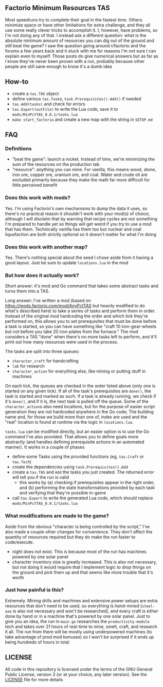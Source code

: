 ## Factorio Minimum Resources TAS


Most speedruns try to complete their goal in the fastest time. Others minimize space or have other limitations for extra challenge, and they all use some really clever tricks to accomplish it. I, however, have problems, so I'm not doing any of that. I instead ask a different question: what is the absolute minimum amount of resources you can dig out of the ground and still beat the game? I saw the question going around r/factorio and the forums a few years back and it stuck with me for reasons I'm not sure I can explain even to myself. Those posts do give numerical answers but as far as I know they've never been proven with a run, probably because other people are still sane enough to know it's a dumb idea

## How-to

* create a `tas.TAS` object
* define various `tas.Task`s, `task.Prerequisites().Add()` if needed
* `tas.Add(tasks)` and check for errors
* `tas.Export(outFile)` to write the Lua code, save it to `mods/MinPctTAS_0.0.1/tasks.lua`
* `make start_factorio` and create a new map with the string in `SETUP.md`

## FAQ

### Definitions

- "beat the game": launch a rocket. Instead of time, we're minimizing the sum of the resources on the production tab
- "resource": anything you can mine. For vanilla, this means wood, stone, iron ore, copper ore, uranium ore, and coal. Water and crude oil are excluded primarily because they make the math far more difficult for little perceived benefit

### Does this work with mods?

Yes. I'm using Factorio's own mechanisms to dump the data it uses, so there's no practical reason it shouldn't work with your mod(s) of choice, although I will disclaim that by warning that recipe cycles are not something I'm prepared to handle yet so things will get weird if you try to use a mod that has them. Technically vanilla has them too but nuclear and coal liquefaction are both strictly optional so it doesn't matter for what I'm doing

### Does this work with another map?

Yes. There's nothing special about the seed I chose aside from it having a good layout. Just be sure to update `locations.lua` in the mod

### But how does it actually work?

Short answer: it's mod and Go command that takes some abstract tasks and turns them into a TAS.

Long answer: I've written a mod (based on https://mods.factorio.com/mod/AnyPctTAS but heavily modified to do what's described here) to take a series of tasks and perform them in order. Instead of the original mod hardcoding the order and which tick they're performed on, this allows you to set prerequisites that must be done before a task is started, so you can have something like "craft 10 iron-gear-wheels but not before you take 20 iron-plates from the furnace." The mod considers a TAS "done" when there's no more tasks left to perform, and it'll print out how many resources were used in the process.

The tasks are split into three queues:
- `character_craft` for handcrafting
- `lab` for research
- `character_action` for everything else, like mining or putting stuff in machines

On each tick, the queues are checked in the order listed above (only one is started on any given tick). If all of the task's prerequisites are `done()`, the task is started and marked as such. If a task is already running, we check if it's `done()`, and if it is, the next task is pulled off the queue. Some of the `character_action`s also need locations, but for the purpose of easier script generation they are not hardcoded anywhere in the Go code; The building name and, for those we build more than one of, index are used and the "real" location is found at runtime via the logic in `locations.lua`.

`tasks.lua` can be modified directly, but an easier option is to use the Go command I've also provided. That allows you to define goals more abstractly (and handles defining prerequisite actions in an automated manner). It works in a couple of phases

- define some Tasks using the provided functions (eg, `tas.Craft` or `tas.Tech`)
- create the dependencies using `task.Prerequisites().Add`
- create a `tas.TAS` and `Add` the tasks you just created. The returned error will tell you if the run is valid
    * this works by (a) checking if prerequisites appear in the right order, and (b) performing the state transformations provided by each task and verifying that they're possible in-game
- call `tas.Export` to write the generated Lua code, which should replace `mods/MinPctTAS_0.0.1/tasks.lua`

### What modifications are made to the game?

Aside from the obvious "character is being controlled by the script," I've also made a couple other changes for convenience. They don't affect the quantity of resources required but they do make the run faster to code/execute.
* night does not exist. This is because most of the run has machines powered by one solar panel
* character inventory size is greatly increased. This is also not necessary, but not doing it would require that I implement logic to drop things on the ground and pick them up and that seems like more trouble that it's worth


### Just how painful is this?

Extremely. Mining drills and machines and extensive power setups are extra resources that don't need to be used, so everything is hand-mined (`steel-axe` is also not necessary and won't be researched), and every craft is either done by hand or in a machine that's powered by one solar panel. Just to give you an idea, the run in `main.go` researches the `productivity-module` tech and takes over 21 hours of real-time to mine, smelt, craft, and research it all. The run from there will be mostly using underpowered machines (to take advantage of prod mod bonuses) so I won't be surprised if it ends up being hundreds of hours in total


## LICENSE

All code in this repository is licensed under the terms of the GNU General Public License, version 3 (or at your choice, any later version). See the [LICENSE](./LICENSE) file for more details